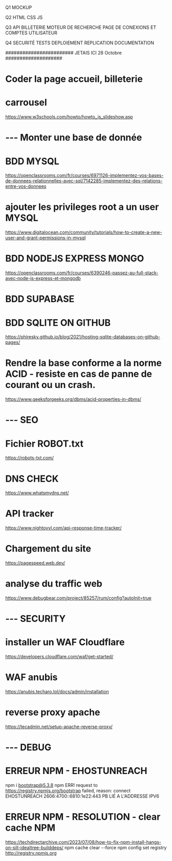 Q1 
MOCKUP

Q2
HTML CSS JS

Q3
API
BILLETERIE
MOTEUR DE RECHERCHE
PAGE DE CONEXIONS ET COMPTES UTILISATEUR

Q4
SECURITÉ
TESTS
DEPLOIEMENT
REPLICATION
DOCUMENTATION


######################## JETAIS ICI 28 Octobre ####################
# Coder la page accueil, billeterie
# carrousel
https://www.w3schools.com/howto/howto_js_slideshow.asp


# --- Monter une base de donnée
# BDD MYSQL
https://openclassrooms.com/fr/courses/6971126-implementez-vos-bases-de-donnees-relationnelles-avec-sql/7142285-implementez-des-relations-entre-vos-donnees

# ajouter les privileges root a un user MYSQL
https://www.digitalocean.com/community/tutorials/how-to-create-a-new-user-and-grant-permissions-in-mysql

# BDD NODEJS EXPRESS MONGO
https://openclassrooms.com/fr/courses/6390246-passez-au-full-stack-avec-node-js-express-et-mongodb

# BDD SUPABASE

# BDD SQLITE ON GITHUB
https://phiresky.github.io/blog/2021/hosting-sqlite-databases-on-github-pages/

# Rendre la base conforme a la norme ACID - resiste en cas de panne de courant ou un crash.
https://www.geeksforgeeks.org/dbms/acid-properties-in-dbms/



# --- SEO
# Fichier ROBOT.txt
https://robots-txt.com/

# DNS CHECK
https://www.whatsmydns.net/

# API tracker
https://www.nightovvl.com/api-response-time-tracker/

# Chargement du site
https://pagespeed.web.dev/

# analyse du traffic web
https://www.debugbear.com/project/85257/rum/config?autoInit=true



# --- SECURITY
# installer un WAF Cloudflare
https://developers.cloudflare.com/waf/get-started/

# WAF anubis
https://anubis.techaro.lol/docs/admin/installation

# reverse proxy apache
https://tecadmin.net/setup-apache-reverse-proxy/



# --- DEBUG
# ERREUR NPM - EHOSTUNREACH
npm i bootstrap@5.3.8
npm ERR! request to https://registry.npmjs.org/bootstrap failed, reason: connect EHOSTUNREACH 2606:4700::6810:1e22:443
PB LIÉ A L'ADDRESSE IPV6

# ERREUR NPM - RESOLUTION - clear cache NPM
https://techdirectarchive.com/2023/07/08/how-to-fix-npm-install-hangs-on-sill-idealtree-builddeps/
npm cache clear --force
npm config set registry http://registry.npmjs.org

